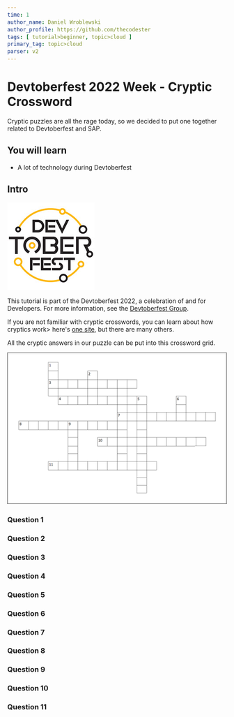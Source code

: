 ```yaml
---
time: 1
author_name: Daniel Wroblewski
author_profile: https://github.com/thecodester
tags: [ tutorial>beginner, topic>cloud ]
primary_tag: topic>cloud
parser: v2
---
```


# Devtoberfest 2022 Week - Cryptic Crossword
<!-- description -->Cryptic puzzles are all the rage today, so we decided to put one together related to Devtoberfest and SAP.

## You will learn
- A lot of technology during Devtoberfest 

## Intro

![Devtoberfest](Devtoberfest.jpg)

This tutorial is part of the Devtoberfest 2022, a celebration of and for Developers. For more information, see the [Devtoberfest Group](https://groups.community.sap.com/t5/devtoberfest/gh-p/Devtoberfest).

If you are not familiar with cryptic crosswords, you can learn about how cryptics work> here's [one site](http://www.sarahlolley.com/intro-to-cryptic-crosswords.html), but there are many others. 

All the cryptic answers in our puzzle can be put into this crossword grid.

![Grid](grid.png)




### Question 1


### Question 2


### Question 3


### Question 4


### Question 5


### Question 6

### Question 7


### Question 8


### Question 9


### Question 10


### Question 11
